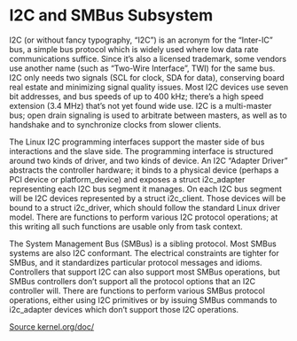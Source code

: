 # I2C and SMBus Subsystem

I2C (or without fancy typography, “I2C”) is an
acronym for the “Inter-IC” bus, a simple bus
protocol which is widely used where low data rate
communications suffice. Since it’s also a licensed
trademark, some vendors use another name (such as
“Two-Wire Interface”, TWI) for the same bus. I2C
only needs two signals (SCL for clock, SDA for
data), conserving board real estate and minimizing
signal quality issues. Most I2C devices use seven
bit addresses, and bus speeds of up to 400 kHz;
there’s a high speed extension (3.4 MHz) that’s
not yet found wide use. I2C is a multi-master bus;
open drain signaling is used to arbitrate between
masters, as well as to handshake and to
synchronize clocks from slower clients.

The Linux I2C programming interfaces support the
master side of bus interactions and the slave
side. The programming interface is structured
around two kinds of driver, and two kinds of
device. An I2C “Adapter Driver” abstracts the
controller hardware; it binds to a physical device
(perhaps a PCI device or platform_device) and
exposes a struct i2c_adapter representing each I2C
bus segment it manages. On each I2C bus segment
will be I2C devices represented by a struct
i2c_client. Those devices will be bound to a
struct i2c_driver, which should follow the
standard Linux driver model. There are functions
to perform various I2C protocol operations; at
this writing all such functions are usable only
from task context.

The System Management Bus (SMBus) is a sibling
protocol. Most SMBus systems are also I2C
conformant. The electrical constraints are tighter
for SMBus, and it standardizes particular protocol
messages and idioms. Controllers that support I2C
can also support most SMBus operations, but SMBus
controllers don’t support all the protocol options
that an I2C controller will. There are functions
to perform various SMBus protocol operations,
either using I2C primitives or by issuing SMBus
commands to i2c_adapter devices which don’t
support those I2C operations.

[Source kernel.org/doc/](https://www.kernel.org/doc/html/v6.2/driver-api/i2c.html#i2c-and-smbus-subsystem)
